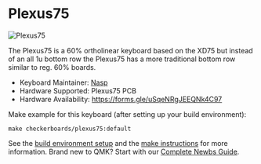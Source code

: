 # Plexus75

![Plexus75](https://i.imgur.com/c06EAxJl.jpg)

The Plexus75 is a 60% ortholinear keyboard based on the XD75 but instead of an all 1u bottom row the Plexus75 has a more traditional bottom row similar to reg. 60% boards.

* Keyboard Maintainer: [Nasp](https://github.com/npspears)
* Hardware Supported: Plexus75 PCB
* Hardware Availability: https://forms.gle/uSqeNRgJEEQNk4C97

Make example for this keyboard (after setting up your build environment):

    make checkerboards/plexus75:default

See the [build environment setup](https://docs.qmk.fm/#/getting_started_build_tools) and the [make instructions](https://docs.qmk.fm/#/getting_started_make_guide) for more information. Brand new to QMK? Start with our [Complete Newbs Guide](https://docs.qmk.fm/#/newbs).
